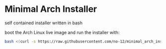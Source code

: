 # Minimal Arch Installer

self contained installer written in bash

boot the Arch Linux live image and run the installer with:

```bash
bash <(curl -s https://raw.githubusercontent.com/no-12/minimal_arch_installer/master/mai.sh)
```